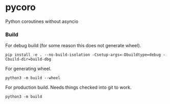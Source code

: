# pycoro
Python coroutines without asyncio

### Build

For debug build (for some reason this does not generate wheel).
```
pip install -e . --no-build-isolation -Csetup-args=-Dbuildtype=debug -Cbuild-dir=build-dbg
```

For generating wheel.
```
python3 -m build --wheel
```

For production build. Needs things checked into git to work.
```
python3 -m build
```
